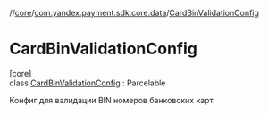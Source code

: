 //[core](../../../index.md)/[com.yandex.payment.sdk.core.data](../index.md)/[CardBinValidationConfig](index.md)

# CardBinValidationConfig

[core]\
class [CardBinValidationConfig](index.md) : Parcelable

Конфиг для валидации BIN номеров банковских карт.
